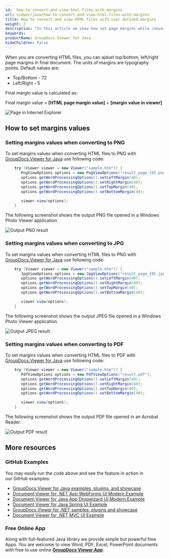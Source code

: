 ```yaml
---
id:  how-to-convert-and-view-html-files-with-margins
url: viewer/java/how-to-convert-and-view-html-files-with-margins
title: How to convert and view HTML files with user defined margins
weight: 2
description: "In this article we show how set page margins while converting and viewing HTML files with GroupDocs.Viewer within your Java applications."
keywords: 
productName: GroupDocs.Viewer for Java
hideChildren: False
---
```

When you are converting HTML files, you can ajdust top/bottom, left/right page margins in final document.
The units of margins are typography points.
Default values are:
* Top/Bottom - 72
* Left/Right - 5

Final margin value is calculated as:

Final margin value = **[HTML page margin value]** + **[margin value in viewer]**

![Page in Internet Explorer](viewer/java/images/how-to-convert-and-view-html-files-with-margins/page-in-explorer.jpg)

## How to set margins values

### Setting margins values when converting to PNG

To set margins values when converting HTML files to PNG with [GroupDocs.Viewer for Java](https://products.groupdocs.com/viewer/java) use following code:

```java
    try (Viewer viewer = new Viewer("sample.htm")) {
       PngViewOptions options = new PngViewOptions("result_page_{0}.png");
       options.getWordProcessingOptions().setLeftMargin(40);
       options.getWordProcessingOptions().setRightMargin(40);
       options.getWordProcessingOptions().setTopMargin(40);
       options.getWordProcessingOptions().setBottomMargin(40);

       viewer.view(options);
    }
```

The following screenshot shows the output PNG file opened in a Windows Photo Viewer application.

![Output PNG result](viewer/java/images/how-to-convert-and-view-html-files-with-margins/png-result.jpg)

### Setting margins values when converting to JPG

To set margins values when converting HTML files to PNG with [GroupDocs.Viewer for Java](https://products.groupdocs.com/viewer/java) use following code:

```java
    try (Viewer viewer = new Viewer("sample.htm")) {
       JpgViewOptions options = new JpgViewOptions("result_page_{0}.jpg");
       options.getWordProcessingOptions().setLeftMargin(40);
       options.getWordProcessingOptions().setRightMargin(40);
       options.getWordProcessingOptions().setTopMargin(40);
       options.getWordProcessingOptions().setBottomMargin(40);

       viewer.view(options);
    }
```

The following screenshot shows the output JPEG file opened in a Windows Photo Viewer application.

![Output JPEG result](viewer/java/images/how-to-convert-and-view-html-files-with-margins/jpg-result.jpg)

### Setting margins values when converting to PDF

To set margins values when converting HTML files to PDF with [GroupDocs.Viewer for Java](https://products.groupdocs.com/viewer/java) use following code:

```java
    try (Viewer viewer = new Viewer("sample.htm")) {
       PdfViewOptions options = new PdfViewOptions("result.pdf");
       options.getWordProcessingOptions().setLeftMargin(40);
       options.getWordProcessingOptions().setRightMargin(40);
       options.getWordProcessingOptions().setTopMargin(40);
       options.getWordProcessingOptions().setBottomMargin(40);

       viewer.view(options);
    }
```

The following screenshot shows the output PDF file opened in an Acrobat Reader.

![Output PDF result](viewer/java/images/how-to-convert-and-view-html-files-with-margins/pdf-result.jpg)

## More resources
### GitHub Examples
You may easily run the code above and see the feature in action in our GitHub examples:
*   [GroupDocs.Viewer for Java examples, plugins, and showcase](https://github.com/groupdocs-viewer/GroupDocs.Viewer-for-Java)
*   [Document Viewer for .NET App WebForms UI Modern Example](https://github.com/groupdocs-viewer/GroupDocs.Viewer-for-.NET-WebForms)    
*   [Document Viewer for Java App Dropwizard UI Modern Example](https://github.com/groupdocs-viewer/GroupDocs.Viewer-for-Java-Dropwizard)    
*   [Document Viewer for Java Spring UI Example](https://github.com/groupdocs-viewer/GroupDocs.Viewer-for-Java-Spring)
*   [GroupDocs.Viewer for .NET samples, plugins and showcase](https://github.com/groupdocs-viewer/GroupDocs.Viewer-for-.NET)
*   [Document Viewer for .NET MVC UI Example](https://github.com/groupdocs-viewer/GroupDocs.Viewer-for-Java-MVC)     

### Free Online App
Along with full-featured Java library we provide simple but powerful free Apps.
You are welcome to view Word, PDF, Excel, PowerPoint documents with free to use online **[GroupDocs Viewer App](https://products.groupdocs.app/viewer)**.